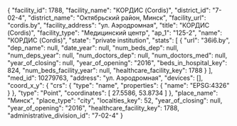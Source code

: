 {
    "facility_id": 1788,
    "facility_name": "КОРДИС (Cordis)",
    "district_id": "7-02-4",
    "district_name": "Октябрьский район, Минск",
    "facility_url": "cordis.by",
    "facility_address": "ул. Аэродромная",
    "title": "КОРДИС (Cordis)",
    "facility_type": "Медицинский центр",
    "ap_1": "125-2",
    "name": "КОРДИС (Cordis)",
    "state": "private institution",
    "stats": [
        {
            "url": "36i6.by",
            "dep_name": null,
            "date_year": null,
            "num_beds_dep": null,
            "num_deps_year": null,
            "num_doctors_dep": null,
            "num_doctors_med": null,
            "year_of_closing": null,
            "year_of_opening": "2016",
            "beds_in_hospital_key": 824,
            "num_beds_facility_year": null,
            "healthcare_facility_key": 1788
        }
    ],
    "med_id": 10279763,
    "address": "ул. Аэродромная",
    "devices": [],
    "coord_x_y": {
        "crs": {
            "type": "name",
            "properties": {
                "name": "EPSG:4326"
            }
        },
        "type": "Point",
        "coordinates": [
            27.5586,
            53.8734
        ]
    },
    "place_name": "Минск",
    "place_type": "city",
    "localties_key": 52,
    "year_of_closing": null,
    "year_of_opening": "2016",
    "healthcare_facility_key": 1788,
    "administrative_division_id": "7-02-4"
}